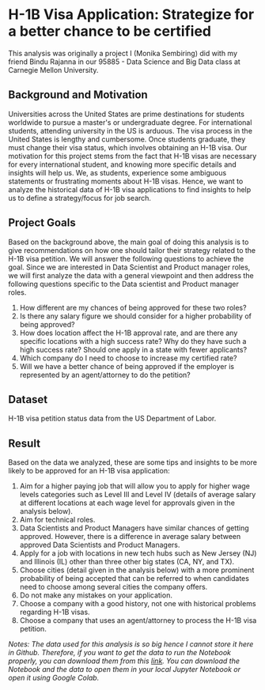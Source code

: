 # H-1B Visa Application: Strategize for a better chance to be certified

This analysis was originally a project I (Monika Sembiring) did with my friend Bindu Rajanna in our 95885 - Data Science and Big Data class at Carnegie Mellon University. 

## Background and Motivation
Universities across the United States are prime destinations for students worldwide to pursue a master's or undergraduate degree. For international students, attending university in the US is arduous. The visa process in the United States is lengthy and cumbersome. Once students graduate, they must change their visa status, which involves obtaining an H-1B visa. Our motivation for this project stems from the fact that H-1B visas are necessary for every international student, and knowing more specific details and insights will help us. We, as students, experience some ambiguous statements or frustrating moments about H-1B visas. Hence, we want to analyze the historical data of H-1B visa applications to find insights to help us to define a strategy/focus for job search.

## Project Goals
Based on the background above, the main goal of doing this analysis is to give recommendations on how one should tailor their strategy related to the H-1B visa petition. We will answer the following questions to achieve the goal.
Since we are interested in Data Scientist and Product manager roles, we will first analyze the data with a general viewpoint and then address the following questions specific to the Data scientist and Product manager roles.

1. How different are my chances of being approved for these two roles?
2. Is there any salary figure we should consider for a higher probability of being approved?
3. How does location affect the H-1B approval rate, and are there any specific locations with a high success rate? Why do they have such a high success rate? Should one apply in a state with fewer applicants?
4. Which company do I need to choose to increase my certified rate?
5. Will we have a better chance of being approved if the employer is represented by an agent/attorney to do the petition?

## Dataset
H-1B visa petition status data from the US Department of Labor.

## Result
Based on the data we analyzed, these are some tips and insights to be more likely to be approved for an H-1B visa application:

1. Aim for a higher paying job that will allow you to apply for higher wage levels categories such as Level III and Level IV (details of average salary at different locations at each wage level for approvals given in the analysis below).
2. Aim for technical roles.
3. Data Scientists and Product Managers have similar chances of getting approved. However, there is a difference in average salary between approved Data Scientists and Product Managers.
4. Apply for a job with locations in new tech hubs such as New Jersey (NJ) and Illinois (IL) other than three other big states (CA, NY, and TX).
5. Choose cities (detail given in the analysis below) with a more prominent probability of being accepted that can be referred to when candidates need to choose among several cities the company offers.
6. Do not make any mistakes on your application.
7. Choose a company with a good history, not one with historical problems regarding H-1B visas.
8. Choose a company that uses an agent/attorney to process the H-1B visa petition.

*Notes:
The data used for this analysis is so big hence I cannot store it here in Github. Therefore, if you want to get the data to run the Notebook properly, you can download them from this [link](https://drive.google.com/drive/folders/13M1jWV0Kx9ZmVdWD4nsszIo3MFMscm1l?usp=sharing). You can download the Notebook and the data to open them in your local Jupyter Notebook or open it using Google Colab.*